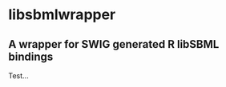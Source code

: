libsbmlwrapper
==============

A wrapper for SWIG generated R libSBML bindings
-----------------------------------------------

Test...
